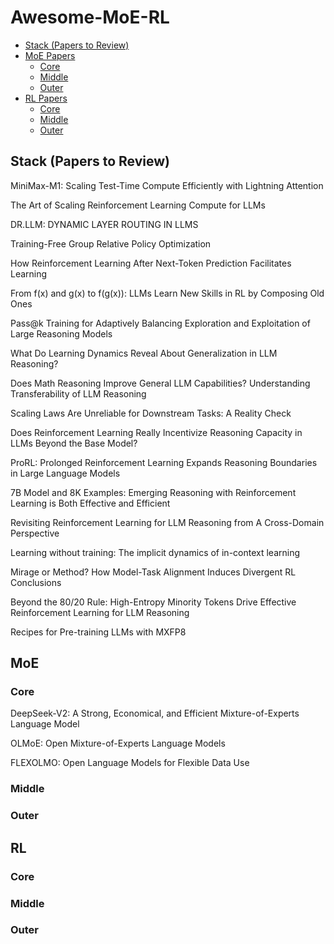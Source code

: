 # Awesome-MoE-RL

- [Stack (Papers to Review)](#stack-papers-to-review)
- [MoE Papers](#moe)
  - [Core](#core)
  - [Middle](#middle)
  - [Outer](#outer)
- [RL Papers](#rl)
  - [Core](#core-1)
  - [Middle](#middle-1)
  - [Outer](#outer-1)


## Stack (Papers to Review)
MiniMax-M1: Scaling Test-Time Compute Efficiently with Lightning Attention

The Art of Scaling Reinforcement Learning Compute for LLMs

DR.LLM: DYNAMIC LAYER ROUTING IN LLMS

Training-Free Group Relative Policy Optimization

How Reinforcement Learning After Next-Token Prediction Facilitates Learning

From f(x) and g(x) to f(g(x)): LLMs Learn New Skills in RL by Composing Old Ones

Pass@k Training for Adaptively Balancing Exploration and Exploitation of Large Reasoning Models

What Do Learning Dynamics Reveal About Generalization in LLM Reasoning?

Does Math Reasoning Improve General LLM Capabilities? Understanding Transferability of LLM Reasoning

Scaling Laws Are Unreliable for Downstream Tasks: A Reality Check

Does Reinforcement Learning Really Incentivize Reasoning Capacity in LLMs Beyond the Base Model?

ProRL: Prolonged Reinforcement Learning Expands Reasoning Boundaries in Large Language Models

7B Model and 8K Examples: Emerging Reasoning with Reinforcement Learning is Both Effective and Efficient

Revisiting Reinforcement Learning for LLM Reasoning from A Cross-Domain Perspective

Learning without training: The implicit dynamics of in-context learning

Mirage or Method? How Model-Task Alignment Induces Divergent RL Conclusions

Beyond the 80/20 Rule: High-Entropy Minority Tokens Drive Effective Reinforcement Learning for LLM Reasoning

Recipes for Pre-training LLMs with MXFP8

## MoE 

### Core

DeepSeek-V2: A Strong, Economical, and Efficient Mixture-of-Experts Language Model

OLMoE: Open Mixture-of-Experts Language Models

FLEXOLMO: Open Language Models for Flexible Data Use

### Middle

### Outer


## RL

### Core

### Middle

### Outer
